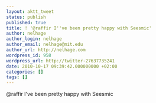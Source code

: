 ```yaml
---
layout: aktt_tweet
status: publish
published: true
title: ! '@raffir I''ve been pretty happy with Seesmic'
author: nelhage
author_login: nelhage
author_email: nelhage@mit.edu
author_url: http://nelhage.com
wordpress_id: 958
wordpress_url: http://twitter-27637735241
date: 2010-10-17 09:39:42.000000000 +02:00
categories: []
tags: []
---
```

@raffir I've been pretty happy with Seesmic
